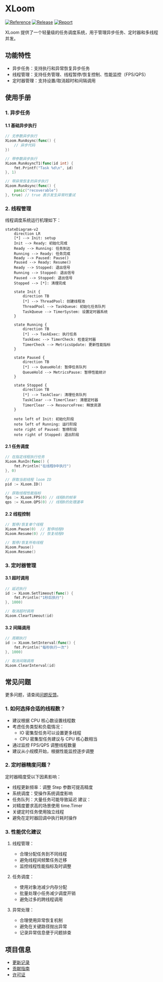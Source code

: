 # XLoom

[![Reference](https://pkg.go.dev/badge/github.com/eframework-org/EP.GO.UTIL/XLoom.svg)](https://pkg.go.dev/github.com/eframework-org/EP.GO.UTIL/XLoom)
[![Release](https://img.shields.io/github/v/tag/eframework-org/EP.GO.UTIL)](https://github.com/eframework-org/EP.GO.UTIL/tags)
[![Report](https://goreportcard.com/badge/github.com/eframework-org/EP.GO.UTIL)](https://goreportcard.com/report/github.com/eframework-org/EP.GO.UTIL)

XLoom 提供了一个轻量级的任务调度系统，用于管理异步任务、定时器和多线程并发。

## 功能特性

- 异步任务：支持执行和异常恢复异步任务
- 线程管理：支持任务管理、线程暂停/恢复控制、性能监控（FPS/QPS）
- 定时器管理：支持设置/取消超时和间隔调用

## 使用手册

### 1. 异步任务

#### 1.1 基础异步执行
```go
// 无参数异步执行
XLoom.RunAsync(func() {
    // 异步代码
})

// 带参数异步执行
XLoom.RunAsyncT1(func(id int) {
    fmt.Printf("Task %d\n", id)
}, 1)

// 带异常恢复的异步执行
XLoom.RunAsync(func() {
    panic("recoverable")
}, true) // true 表示发生异常时重试
```

### 2. 线程管理
线程调度系统运行机理如下：

```mermaid
stateDiagram-v2
    direction LR
    [*] --> Init: setup
    Init --> Ready: 初始化完成
    Ready --> Running: 任务到达
    Running --> Ready: 任务完成
    Ready --> Paused: Pause()
    Paused --> Ready: Resume()
    Ready --> Stopped: 退出信号
    Running --> Stopped: 退出信号
    Paused --> Stopped: 退出信号
    Stopped --> [*]: 清理完成

    state Init {
        direction TB
        [*] --> ThreadPool: 创建线程池
        ThreadPool --> TaskQueue: 初始化任务队列
        TaskQueue --> TimerSystem: 设置定时器系统
    }
    
    state Running {
        direction TB
        [*] --> TaskExec: 执行任务
        TaskExec --> TimerCheck: 检查定时器
        TimerCheck --> MetricsUpdate: 更新性能指标
    }
    
    state Paused {
        direction TB
        [*] --> QueueHold: 暂停任务队列
        QueueHold --> MetricsPause: 暂停性能统计
    }
    
    state Stopped {
        direction TB
        [*] --> TaskClear: 清理任务队列
        TaskClear --> TimerClear: 清理定时器
        TimerClear --> ResourceFree: 释放资源
    }

    note left of Init: 初始化阶段
    note left of Running: 运行阶段
    note right of Paused: 暂停阶段
    note right of Stopped: 退出阶段
```

#### 2.1 任务调度
```go
// 在指定线程执行任务
XLoom.RunIn(func() {
    fmt.Println("在线程0中执行")
}, 0)

// 获取当前线程 loom ID
pid := XLoom.ID()

// 获取线程性能指标
fps := XLoom.FPS(0) // 线程0的帧率
qps := XLoom.QPS(0) // 线程0的处理速率
```

#### 2.2 线程控制
```go
// 暂停/恢复单个线程
XLoom.Pause(0)  // 暂停线程0
XLoom.Resume(0) // 恢复线程0

// 暂停/恢复所有线程
XLoom.Pause()
XLoom.Resume()
```

### 3. 定时器管理

#### 3.1 超时调用
```go
// 延迟执行
id := XLoom.SetTimeout(func() {
    fmt.Println("1秒后执行")
}, 1000)

// 取消超时调用
XLoom.ClearTimeout(id)
```

#### 3.2 间隔调用
```go
// 周期执行
id := XLoom.SetInterval(func() {
    fmt.Println("每秒执行一次")
}, 1000)

// 取消间隔调用
XLoom.ClearInterval(id)
```

## 常见问题

更多问题，请查阅[问题反馈](../CONTRIBUTING.md#问题反馈)。

### 1. 如何选择合适的线程数？
- 建议根据 CPU 核心数设置线程数
- 考虑任务类型和负载情况：
  - IO 密集型任务可以设置更多线程
  - CPU 密集型任务建议与 CPU 核心数相当
- 通过监控 FPS/QPS 调整线程数量
- 建议从小规模开始，根据性能监控逐步调整

### 2. 定时器精度问题？
定时器精度受以下因素影响：
- 线程更新频率：调整 Step 参数可提高精度
- 系统调度：受操作系统调度影响
- 任务队列：大量任务可能导致延迟
建议：
- 对精度要求高的场景使用 time.Timer
- 关键定时任务使用独立线程
- 避免在定时器回调中执行耗时操作

### 3. 性能优化建议
1. 线程管理：
   - 合理分配任务到不同线程
   - 避免线程间频繁任务迁移
   - 监控线程性能指标及时调整

2. 任务调度：
   - 使用对象池减少内存分配
   - 批量处理小任务减少调度开销
   - 避免过多的跨线程调用

3. 异常处理：
   - 合理使用异常恢复机制
   - 避免在关键路径抛出异常
   - 记录异常信息便于问题排查

## 项目信息

- [更新记录](../CHANGELOG.md)
- [贡献指南](../CONTRIBUTING.md)
- [许可证](../LICENSE)
